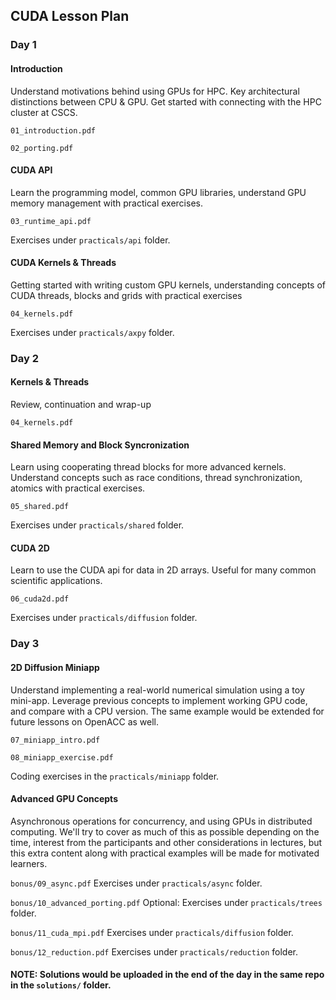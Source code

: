 ## CUDA Lesson Plan

### Day 1

#### Introduction

Understand motivations behind using GPUs for HPC. Key architectural distinctions between CPU & GPU. Get started with connecting with the HPC cluster at CSCS.

`01_introduction.pdf`

`02_porting.pdf`

#### CUDA API

Learn the programming model, common GPU libraries, understand GPU memory management with practical exercises. 

`03_runtime_api.pdf`

Exercises under `practicals/api` folder.

#### CUDA Kernels & Threads

Getting started with writing custom GPU kernels, understanding concepts of CUDA threads, blocks and grids with practical exercises 

`04_kernels.pdf`

Exercises under `practicals/axpy` folder.

### Day 2

#### Kernels & Threads

Review, continuation and wrap-up

`04_kernels.pdf`

#### Shared Memory and Block Syncronization

Learn using cooperating thread blocks for more advanced kernels. Understand concepts such as race conditions, thread synchronization, atomics with practical exercises. 

`05_shared.pdf`

Exercises under `practicals/shared` folder.

#### CUDA 2D

Learn to use the CUDA api for data in 2D arrays. Useful for many common scientific applications.

`06_cuda2d.pdf`

Exercises under `practicals/diffusion` folder.

### Day 3

#### 2D Diffusion Miniapp

Understand implementing a real-world numerical simulation using a toy mini-app. Leverage previous concepts to implement working GPU code, and compare with a CPU version. The same example would be extended for future lessons on OpenACC as well.

`07_miniapp_intro.pdf`

`08_miniapp_exercise.pdf`

Coding exercises in the `practicals/miniapp` folder.

#### Advanced GPU Concepts

Asynchronous operations for concurrency, and using GPUs in distributed computing. We'll try to cover as much of this as possible depending on the time, interest from the participants and other considerations in lectures, but this extra content along with practical examples will be made for motivated learners.

`bonus/09_async.pdf`
Exercises under `practicals/async` folder.

`bonus/10_advanced_porting.pdf`
Optional: Exercises under `practicals/trees` folder.

`bonus/11_cuda_mpi.pdf`
Exercises under `practicals/diffusion` folder.

`bonus/12_reduction.pdf`
Exercises under `practicals/reduction` folder.

#### NOTE: Solutions would be uploaded in the end of the day in the same repo in the `solutions/` folder.